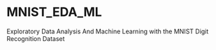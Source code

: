 # MNIST_EDA_ML
Exploratory Data Analysis And Machine Learning with the MNIST Digit Recognition Dataset
